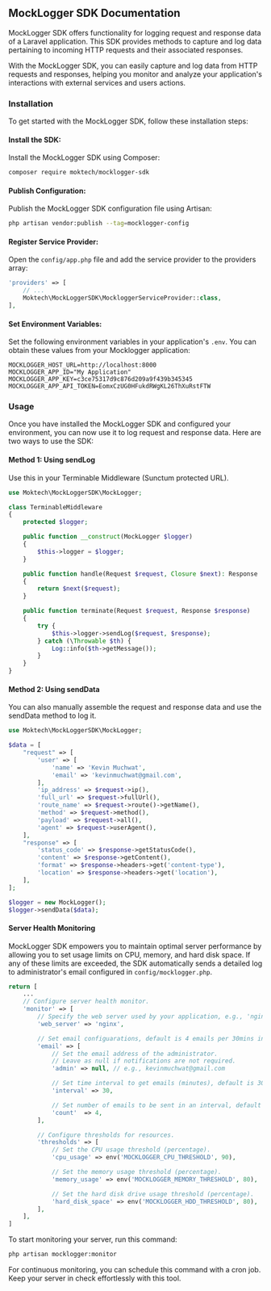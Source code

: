 ## MockLogger SDK Documentation
MockLogger SDK offers functionality for logging request and response data of a Laravel application. This SDK provides methods to capture and log data pertaining to incoming HTTP requests and their associated responses.

With the MockLogger SDK, you can easily capture and log data from HTTP requests and responses, helping you monitor and analyze your application's interactions with external services and users actions.

### Installation
To get started with the MockLogger SDK, follow these installation steps:

#### Install the SDK:
Install the MockLogger SDK using Composer:

```bash
composer require moktech/mocklogger-sdk
```

#### Publish Configuration:
Publish the MockLogger SDK configuration file using Artisan:

```bash
php artisan vendor:publish --tag=mocklogger-config
```

#### Register Service Provider:
Open the `config/app.php` file and add the service provider to the providers array:

```php
'providers' => [
    // ...
    Moktech\MockLoggerSDK\MockloggerServiceProvider::class,
],
```

#### Set Environment Variables:
Set the following environment variables in your application's `.env`. You can obtain these values from your Mocklogger application:

```dotenv
MOCKLOGGER_HOST_URL=http://localhost:8000
MOCKLOGGER_APP_ID="My Application"
MOCKLOGGER_APP_KEY=c3ce75317d9c876d209a9f439b345345
MOCKLOGGER_APP_API_TOKEN=EomxCzUG0HFukdRWgKL26ThXuRstFTW
```

### Usage
Once you have installed the MockLogger SDK and configured your environment, you can now use it to log request and response data. Here are two ways to use the SDK:

#### Method 1: Using sendLog
Use this in your Terminable Middleware (Sunctum protected URL).

```php
use Moktech\MockLoggerSDK\MockLogger;

class TerminableMiddleware
{
    protected $logger;

    public function __construct(MockLogger $logger)
    {
        $this->logger = $logger;
    }

    public function handle(Request $request, Closure $next): Response
    {
        return $next($request);
    }

    public function terminate(Request $request, Response $response)
    {  
        try {
            $this->logger->sendLog($request, $response);
        } catch (\Throwable $th) {
            Log::info($th->getMessage());
        }
    }
}
```

#### Method 2: Using sendData
You can also manually assemble the request and response data and use the sendData method to log it.

```php
use Moktech\MockLoggerSDK\MockLogger;

$data = [
    "request" => [
        'user' => [
            'name' => 'Kevin Muchwat',
            'email' => 'kevinmuchwat@gmail.com',
        ],
        'ip_address' => $request->ip(),
        'full_url' => $request->fullUrl(),
        'route_name' => $request->route()->getName(),
        'method' => $request->method(),
        'payload' => $request->all(),
        'agent' => $request->userAgent(),
    ],
    "response" => [
        'status_code' => $response->getStatusCode(),
        'content' => $response->getContent(),
        'format' => $response->headers->get('content-type'),
        'location' => $response->headers->get('location'),
    ],
];

$logger = new MockLogger();
$logger->sendData($data);
```

#### Server Health Monitoring
MockLogger SDK empowers you to maintain optimal server performance by allowing you to set usage limits on CPU, memory, and hard disk space. If any of these limits are exceeded, the SDK automatically sends a detailed log to administrator's email configured in `config/mocklogger.php`.

```php
return [
    ...
    // Configure server health monitor.
    'monitor' => [
        // Specify the web server used by your application, e.g., 'nginx' or 'apache2'.
        'web_server' => 'nginx', 

        // Set email configuarations, default is 4 emails per 30mins interval.
        'email' => [
            // Set the email address of the administrator. 
            // Leave as null if notifications are not required.
            'admin' => null, // e.g., kevinmuchwat@gmail.com

            // Set time interval to get emails (minutes), default is 30 minutes
            'interval' => 30,

            // Set number of emails to be sent in an interval, default is 4 emails.
            'count'  => 4,
        ],

        // Configure thresholds for resources.
        'thresholds' => [
            // Set the CPU usage threshold (percentage).
            'cpu_usage' => env('MOCKLOGGER_CPU_THRESHOLD', 90),

            // Set the memory usage threshold (percentage). 
            'memory_usage' => env('MOCKLOGGER_MEMORY_THRESHOLD', 80),

            // Set the hard disk drive usage threshold (percentage).
            'hard_disk_space' => env('MOCKLOGGER_HDD_THRESHOLD', 80),
        ],
    ],
]
```

To start monitoring your server, run this command:

```bash
php artisan mocklogger:monitor
```

For continuous monitoring, you can schedule this command with a cron job. 
Keep your server in check effortlessly with this tool.